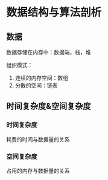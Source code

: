 # 数据结构与算法剖析

## 数据

数据存储在内存中：数据端，栈，堆

组织模式：

1. 连续的内存空间：数组
2. 分散的空间：链表

## 时间复杂度&空间复杂度

### 时间复杂度

耗费的时间与数据量的关系

### 空间复杂度

占用的内存与数据量的关系
